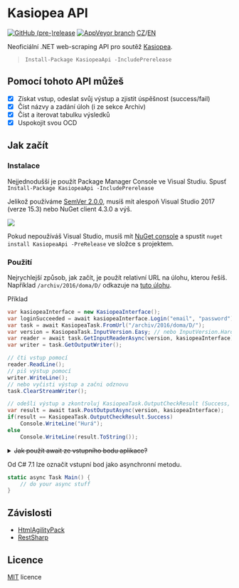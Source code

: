 Kasiopea API
===
[![GitHub (pre-)release](https://img.shields.io/github/release/Sorashi/KasiopeaApi/all.svg)](https://github.com/Sorashi/KasiopeaApi/releases/latest)
[![AppVeyor branch](https://img.shields.io/appveyor/ci/Sorashi/KasiopeaApi/master.svg)](https://ci.appveyor.com/project/Sorashi/kasiopeaapi) [CZ](./README.md)/[EN](./README-en.md)

Neoficiální .NET web-scraping API pro soutěž [Kasiopea](https://kasiopea.matfyz.cz).

> `Install-Package KasiopeaApi -IncludePrerelease`

## Pomocí tohoto API můžeš

- [x] Získat vstup, odeslat svůj výstup a zjistit úspěšnost (success/fail)
- [x] Číst názvy a zadání úloh (i ze sekce Archiv)
- [x] Číst a iterovat tabulku výsledků
- [x] Uspokojit svou OCD

## Jak začít

### Instalace

Nejjednodušší je použít Package Manager Console ve Visual Studiu. Spusť `Install-Package KasiopeaApi -IncludePrerelease`

Jelikož používáme [SemVer 2.0.0](https://semver.org/spec/v2.0.0.html), musíš mít alespoň Visual Studio 2017 (verze 15.3) nebo NuGet client 4.3.0 a výš.

![](https://user-images.githubusercontent.com/6270283/29934511-c7bf6f84-8e7b-11e7-9188-c54966a24d4e.png)

[comment]: # (Fallback image: https://a.doko.moe/awjfpp.png)

Pokud nepoužíváš Visual Studio, musíš mít [NuGet console](https://chocolatey.org/packages/NuGet.CommandLine) a spustit `nuget install KasiopeaApi -PreRelease` ve složce s projektem.

### Použití

Nejrychlejší způsob, jak začít, je použít relativní URL na úlohu, kterou řešíš. Například `/archiv/2016/doma/D/` odkazuje na [tuto úlohu](https://kasiopea.matfyz.cz/archiv/2016/doma/D/).

Příklad

```csharp
var kasiopeaInterface = new KasiopeaInterface();
var loginSucceeded = await kasiopeaInterface.Login("email", "password");
var task = await KasiopeaTask.FromUrl("/archiv/2016/doma/D/");
var version = KasiopeaTask.InputVersion.Easy; // nebo InputVersion.Hard (těžší vstup)
var reader = await task.GetInputReaderAsync(version, kasiopeaInterface);
var writer = task.GetOutputWriter();

// čti vstup pomocí
reader.ReadLine();
// piš výstup pomocí
writer.WriteLine();
// nebo vyčisti výstup a začni odznovu
task.ClearStreamWriter();

// odešli výstup a zkontroluj KasiopeaTask.OutputCheckResult (Success, Fail, Timeout, MissingFile, Unknown)
var result = await task.PostOutputAsync(version, kasiopeaInterface);
if(result == KasiopeaTask.OutputCheckResult.Success)
	Console.WriteLine("Hurá");
else
	Console.WriteLine(result.ToString());
```

<details>
<summary><strike>Jak použít await ze vstupního bodu aplikace?</strike></summary>

```csharp
static void Main() {
	try {
		MainAsync().Wait();
	}
	catch(Exception e) {
		while(e is AggregateException) e = e.InnerException;
		throw e;
	}
}
static async Task MainAsync() {
	// do your async stuff
}
```
</details>

Od C# 7.1 lze označit vstupní bod jako asynchronní metodu.
```csharp
static async Task Main() {
	// do your async stuff
}
```

## Závislosti

- [HtmlAgilityPack](https://www.nuget.org/packages/HtmlAgilityPack/)
- [RestSharp](https://www.nuget.org/packages/RestSharp/)

## Licence

[MIT](https://rawgit.com/Sorashi/KasiopeaApi/master/LICENSE) licence